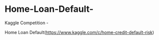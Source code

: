 # Home-Loan-Default-

Kaggle Competition -

Home Loan Default(https://www.kaggle.com/c/home-credit-default-risk)

